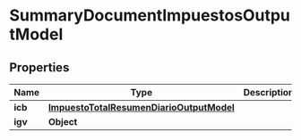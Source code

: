 # SummaryDocumentImpuestosOutputModel

## Properties
Name | Type | Description | Notes
------------ | ------------- | ------------- | -------------
**icb** | [**ImpuestoTotalResumenDiarioOutputModel**](ImpuestoTotalResumenDiarioOutputModel.md) |  |  [optional]
**igv** | **Object** |  | 
